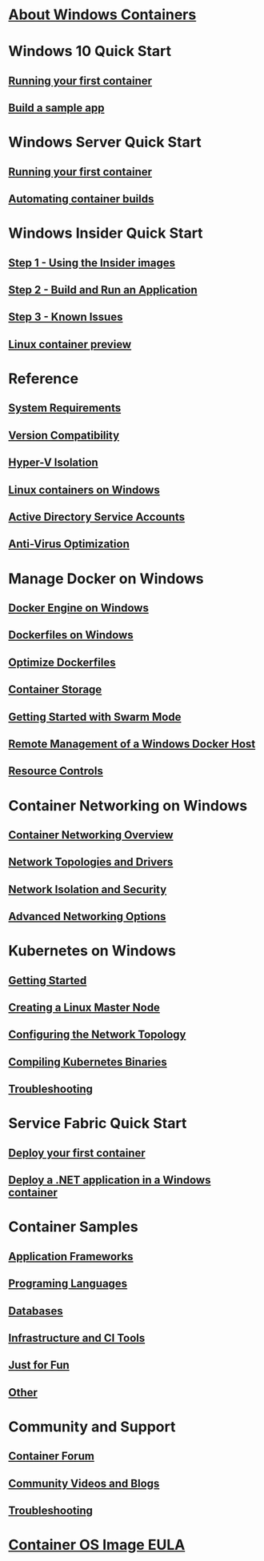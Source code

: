# [About Windows Containers](about/index.md)

# Windows 10 Quick Start
## [Running your first container](quick-start/quick-start-windows-10.md)
## [Build a sample app](quick-start/building-sample-app.md)

# Windows Server Quick Start
## [Running your first container](quick-start/quick-start-windows-server.md)
## [Automating container builds](quick-start/quick-start-images.md)

# Windows Insider Quick Start
## [Step 1 - Using the Insider images](quick-start/Using-Insider-Container-Images.md)
## [Step 2 - Build and Run an Application](quick-start/Nano-RS3-.NET-Core-and-PS.md)
## [Step 3 - Known Issues](quick-start/Insider-Known-Issues.md)
## [Linux container preview](deploy-containers/linux-containers.md)

# Reference
## [System Requirements](deploy-containers/system-requirements.md)
## [Version Compatibility](deploy-containers/version-compatibility.md)
## [Hyper-V Isolation](manage-containers/hyperv-container.md)
## [Linux containers on Windows](about/lcow.md)
## [Active Directory Service Accounts](manage-containers/manage-serviceaccounts.md)
## [Anti-Virus Optimization](https://msdn.microsoft.com/en-us/windows/hardware/drivers/ifs/anti-virus-optimization-for-windows-containers)

# Manage Docker on Windows
## [Docker Engine on Windows](manage-docker/configure-docker-daemon.md)
## [Dockerfiles on Windows](manage-docker/manage-windows-dockerfile.md)
## [Optimize Dockerfiles](manage-docker/optimize-windows-dockerfile.md)
## [Container Storage](manage-containers/container-storage.md)
## [Getting Started with Swarm Mode](manage-containers/swarm-mode.md)
## [Remote Management of a Windows Docker Host](management/manage_remotehost.md)
## [Resource Controls](manage-containers/resource-controls.md)

# Container Networking on Windows
## [Container Networking Overview](container-networking/architecture.md)
## [Network Topologies and Drivers](container-networking/network-drivers-topologies.md)
## [Network Isolation and Security](container-networking/network-isolation-security.md)
## [Advanced Networking Options](container-networking/advanced.md)

# Kubernetes on Windows 
## [Getting Started](kubernetes/getting-started-kubernetes-windows.md)
## [Creating a Linux Master Node](kubernetes/creating-a-linux-master.md)
## [Configuring the Network Topology](kubernetes/configuring-host-gateway-mode.md)
## [Compiling Kubernetes Binaries](kubernetes/compiling-kubernetes-binaries.md)
## [Troubleshooting](kubernetes/common-problems.md)

# Service Fabric Quick Start
## [Deploy your first container](/azure/service-fabric/service-fabric-quickstart-containers)
## [Deploy a .NET application in a Windows container](/azure/service-fabric/service-fabric-host-app-in-a-container) 

# Container Samples
## [Application Frameworks](samples.md#Application-Frameworks)
## [Programing Languages](samples.md#Programing-Languages)
## [Databases](samples.md#Databases)
## [Infrastructure and CI Tools](samples.md#Infrastructure-and-CI-Tools)
## [Just for Fun](samples.md#Just-for-Fun)
## [Other](samples.md#Other)


# Community and Support
## [Container Forum](https://social.msdn.microsoft.com/Forums/en-US/home?forum=windowscontainers)
## [Community Videos and Blogs](communitylinks.md)
## [Troubleshooting](troubleshooting.md)


# [Container OS Image EULA](Images_EULA.md)

